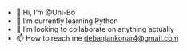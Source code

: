 - 👋 Hi, I’m @Uni-Bo
- 🌱 I’m currently learning Python
- 💞️ I’m looking to collaborate on anything actually
- 📫 How to reach me debanjankonar4@gmail.com

<!---
Uni-Bo/Uni-Bo is a ✨ special ✨ repository because its `README.md` (this file) appears on your GitHub profile.
You can click the Preview link to take a look at your changes.
--->
